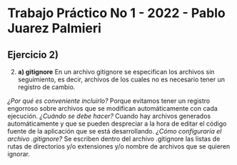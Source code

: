 # Trabajo Práctico No 1 - 2022 - Pablo Juarez Palmieri

## Ejercicio 2)
2. **a) gitignore** En un archivo gitignore se especifican los archivos sin seguimiento, es decir, archivos de los cuales no es necesario tener un registro de cambio.

_¿Por qué es conveniente incluirlo?_ Porque evitamos tener un registro engorroso sobre archivos que se modifican automáticamente con cada ejecución. _¿Cuándo se debe hacer?_ Cuando hay archivos generados automáticamente y que se pueden despreciar a la hora de editar el código fuente de la aplicación que se está desarrollando. _¿Cómo configuraría el archivo .gitignore?_ Se escriben dentro del archivo .gitignore las listas de rutas de directorios y/o extensiones y/o nombre de archivos que se quieren ignorar.
